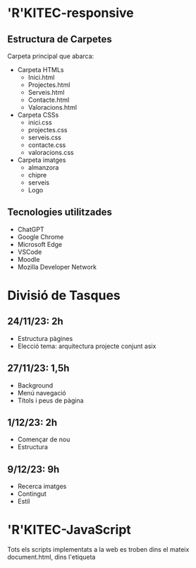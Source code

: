 # 'R'KITEC-responsive

## Estructura de Carpetes
Carpeta principal que abarca:
- Carpeta HTMLs
  - Inici.html
  - Projectes.html
  - Serveis.html
  - Contacte.html
  - Valoracions.html
- Carpeta CSSs
  - inici.css
  - projectes.css
  - serveis.css
  - contacte.css
  - valoracions.css
- Carpeta imatges
  - almanzora
  - chipre
  - serveis
  - Logo

## Tecnologies utilitzades
- ChatGPT
- Google Chrome
- Microsoft Edge
- VSCode
- Moodle
- Mozilla Developer Network

# Divisió de Tasques
## 24/11/23: 2h
- Estructura pàgines
- Elecció tema: arquitectura projecte conjunt asix

## 27/11/23: 1,5h
- Background
- Menú navegació
- Títols i peus de pàgina

## 1/12/23: 2h
- Començar de nou
- Estructura

## 9/12/23: 9h
- Recerca imatges
- Contingut
- Estil


# 'R'KITEC-JavaScript
Tots els scripts implementats a la web es troben dins el mateix document.html, dins l'etiqueta <script> al final del document.

## Formulari de contacte interactiu:
A Contacte.html es valida el formulari a partir d'un script js que es crida a través d'un botó.
- Es revisen tots els camps abans d'enviar el formulari.
- S'han d'emplenar tots els camps per a poder enviar el formulari.

## Càrrega dinàmica de contingut:
A Inici.html en carregar la pàgina, devall del logo hi ha dos textos: "Veure els projectes" i "Amaga els projectes" que, en clicar en un o l'altre, els mostra o els amaga respectivament.
Inicialment els projectes estan ocults.

## Notificacions emergents:
A Serveis.html a la part de Diseny arquitectònic i Planificació urbana, en passar el ratolí per damunt les imatges, apareix un alert amb un missatge.

## Enquestes / Valoracions interactives:
A Valoracions.html hi ha un petit formulari on s'han de seleccionar d'1 a 5 estrelles i escriure un comentari; quan s'emplena i s'envia, la valoració s'afegeix al final de la pàgina a l'apartat de Valoracions.
Per fer la valoració, al menys, s'ha de seleccionar una puntuació d'estrelles; escriure un comentari és opcional.

## Canvis d'estil:
### Canvis d'estil inicials:
A cada pàgina hi ha 2 o tres botóns just després del manú de navegació que, en clicar, canvien l'estil del header i nav, i formularis i informació si n'hi ha.

### Canvis d'estil d'imatges:
A Projectes.html trobam 2 projectes amb imatges. He creat un carrusel d'imatges d'ambdós projectes, que comença per la primera imatge del primer projecte i, en acabar, passa a les imatges del segon projecte. Quan s'acaben les imatges torna a començar amb el primer.
A cada banda de la imatge hi ha un botó "Anterior" i "Següent" per a vissualitzar les imatges.
